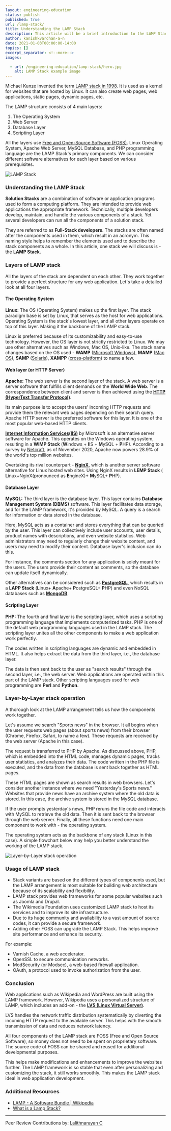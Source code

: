 ```yaml
---
layout: engineering-education
status: publish
published: true
url: /lamp-stack/
title: Understanding the LAMP Stack
description: This article will be a brief introduction to the LAMP Stack. Solution stacks are a combination of software or application programs used to form a computing platform intended to provide web applications the appropriate framework.
author: kanishkvardhan-a-n
date: 2021-01-03T00:00:00-14:00
topics: []
excerpt_separator: <!--more-->
images:

  - url: /engineering-education/lamp-stack/hero.jpg
    alt: LAMP Stack example image
---
```

Michael Kunze invented the term [LAMP stack in 1998](https://www.marpis.net/lamp-history.php). It is used as a kernel for websites that are hosted by Linux. It can also create web pages, web applications, static pages, dynamic pages, etc. 
<!--more-->

The LAMP structure consists of 4 main layers:
1. The Operating System
2. Web Server
3. Database Layer
4. Scripting Layer

All the layers use [Free and Open-Source Software (FOSS)](https://en.wikipedia.org/wiki/Free_and_open-source_software). Linux Operating System, Apache Web Server, MySQL Database, and PHP programming language are the LAMP Stack's primary components. We can consider different software alternatives for each layer based on various prerequisites.

![LAMP Stack](/lamp-stack/lampstack.png)

### Understanding the LAMP Stack
**Solution Stacks** are a combination of software or application programs used to form a computing platform. They are intended to provide web applications the appropriate framework. Technically, multiple developers develop, maintain, and handle the various components of a stack. Yet several developers can run all the components of a solution stack. 

They are referred to as **Full-Stack developers**. The stacks are often named after the components used in them, which result in an acronym. This naming style helps to remember the elements used and to describe the stack components as a whole. In this article, one stack we will discuss is - the **LAMP Stack**.

### Layers of LAMP stack
All the layers of the stack are dependent on each other. They work together to provide a perfect structure for any web application. Let's take a detailed look at all four layers.

#### The Operating System
**Linux:** The OS (Operating System) makes up the first layer. The stack paradigm base is set by Linux, that serves as the host for web applications. Operating System is the stack's lowest layer, and all other layers operate on top of this layer. Making it the backbone of the LAMP stack. 

Linux is preferred because of its customizability and easy-to-use technology. However, the OS layer is not strictly restricted to Linux. We may use other alternatives such as Windows, Mac OS, Unix-like. The stack name changes based on the OS used - **WAMP** ([Microsoft Windows](https://en.wikipedia.org/wiki/Microsoft_Windows)), **MAMP** ([Mac OS](https://en.wikipedia.org/wiki/MacOS)), **SAMP** ([Solaris](https://en.wikipedia.org/wiki/Solaris_(operating_system))), **XAMPP** ([cross-platform](https://en.wikipedia.org/wiki/Cross-platform_software)) to name a few.

#### Web layer (or HTTP Server)
**Apache:** The web server is the second layer of the stack. A web server is a server software that fulfills client demands on the **World Wide Web**. The correspondence between client and server is then achieved using the [**HTTP (HyperText Transfer Protocol)**](https://en.wikipedia.org/wiki/Hypertext_Transfer_Protocol). 

Its main purpose is to accept the users' incoming HTTP requests and provide them the relevant web pages depending on their search query. Apache HTTP server is the preferred software for this layer. It is one of the most popular web-based HTTP clients. 

[**Internet Information Services(IIS)**](https://en.wikipedia.org/wiki/Internet_Information_Services) by Microsoft is an alternative server software for Apache. This operates on the Windows operating system, resulting in a **WIMP Stack** (**W**indows + **I**IS + **M**ySQL + **P**HP). According to a survey by [Netcraft](https://news.netcraft.com/archives/category/web-server-survey/), as of November 2020, Apache now powers 28.9% of the world's top million websites.

Overtaking its rival counterpart - [**NginX**](https://en.wikipedia.org/wiki/Nginx), which is another server software alternative for Linux hosted web sites. Using NginX results in **LEMP Stack** ( **L**inux+NginX(pronounced as **E**ngineX)+ **M**ySQL+ **P**HP).

#### Database Layer
**MySQL:** The third layer is the database layer. This layer contains **Database Management System (DBMS)** software. This layer facilitates data storage, and for the LAMP framework, it's provided by MySQL. A query is a search for information or data stored in the database. 

Here, MySQL acts as a container and stores everything that can be queried by the user. This layer can collectively include user accounts, user details, product names with descriptions, and even website statistics. Web administrators may need to regularly change their website content, and users may need to modify their content. Database layer's inclusion can do this.

For instance, the comments section for any application is solely meant for the users. The users provide their content as comments, so the database can update itself dynamically. 

Other alternatives can be considered such as [**PostgreSQL**](https://en.wikipedia.org/wiki/PostgreSQL), which results in a  **LAPP Stack** (**L**inux+ **A**pache+ **P**ostgreSQL+ **P**HP) and even NoSQL databases such as [**MongoDB**](https://en.wikipedia.org/wiki/MongoDB).

#### Scripting Layer
**PHP:** The fourth and final layer is the scripting layer, which uses a scripting programming language that implements computerized tasks. PHP is one of the default web programming languages used in the LAMP stack. The scripting layer unites all the other components to make a web application work perfectly. 

The codes written in scripting languages are dynamic and embedded in HTML. It also helps extract the data from the third layer, i.e., the database layer. 

The data is then sent back to the user as "search results" through the second layer, i.e., the web server. Web applications are operated within this part of the LAMP stack. Other scripting languages used for web programming are **Perl** and **Python**.

### Layer-by-Layer stack operation 
A thorough look at the LAMP arrangement tells us how the components work together. 

Let's assume we search "Sports news" in the browser. It all begins when the user requests web pages (about sports news) from their browser (Chrome, Firefox, Safari, to name a few). These requests are received by the web server (Apache in this case). 

The request is transferred to PHP by Apache. As discussed above, PHP, which is embedded into the HTML code, manages dynamic pages, tracks user statistics, and analyzes their data. The code written in the PHP file is executed, and the data from the database is sent back together as HTML pages. 

These HTML pages are shown as search results in web browsers. Let's consider another instance where we need "Yesterday's Sports news." Websites that provide news have an archive system where the old data is stored. In this case, the archive system is stored in the MySQL database. 

If the user prompts yesterday's news, PHP reruns the file code and interacts with MySQL to retrieve the old data. Then it is sent back to the browser through the web server. Finally, all these functions need one main component to work with - the operating system. 

The operating system acts as the backbone of any stack (Linux in this case). A simple flowchart below may help you better understand the working of the LAMP stack.

![Layer-by-Layer stack operation](/lamp-stack/flowchart.png)

### Usage of LAMP stack
- Stack variants are based on the different types of components used, but the LAMP arrangement is most suitable for building web architecture because of its scalability and flexibility.
- LAMP stack provides web frameworks for some popular websites such as Joomla and Drupal. 
- The Wikimedia Foundation uses customized LAMP stack to host its services and to improve its site infrastructure.
- Due to its huge community and availability to a vast amount of source codes, it can provide a secure framework.
- Adding other FOSS can upgrade the LAMP Stack. This helps improve site performance and enhance its security. 

For example:
   - Varnish Cache, a web accelerator. 
   - OpenSSL to secure communication networks.
   - ModSecurity (or Modsec), a web-based firewall application.
   - OAuth, a protocol used to invoke authorization from the user.

### Conclusion
Web applications such as Wikipedia and WordPress are built using the LAMP framework. However, Wikipedia uses a personalized structure of LAMP, which includes an add-on - the [**LVS (Linux Virtual Server)**](https://en.wikipedia.org/wiki/Linux_Virtual_Server). 

LVS handles the network traffic distribution systematically by diverting the incoming HTTP request to the available server. This helps with the smooth transmission of data and reduces network latency. 

All four components of the LAMP stack are FOSS (Free and Open Source Software), so money does not need to be spent on proprietary software. The source code of FOSS can be shared and reused for additional developmental purposes. 

This helps make modifications and enhancements to improve the websites further. The LAMP framework is so stable that even after personalizing and customizing the stack, it still works smoothly. This makes the LAMP stack ideal in web application development.

### Additional Resources
- [LAMP - A Software Bundle | Wikipedia](https://en.wikipedia.org/wiki/LAMP_(software_bundle))
- [What is a Lamp Stack?](https://phoenixnap.com/kb/what-is-a-lamp-stack)

---
Peer Review Contributions by: [Lalithnarayan C](/authors/lalithnarayan-c/)
